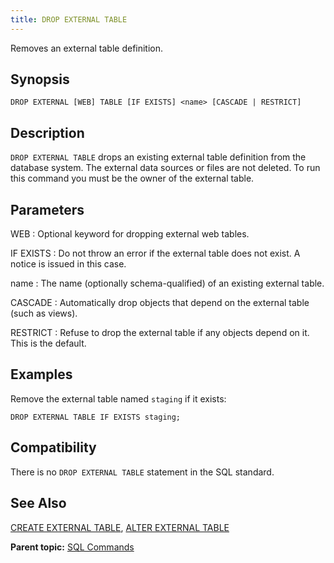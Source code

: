```yaml
---
title: DROP EXTERNAL TABLE 
---
```


Removes an external table definition.

## <a id="section2"></a>Synopsis 

``` {#sql_command_synopsis}
DROP EXTERNAL [WEB] TABLE [IF EXISTS] <name> [CASCADE | RESTRICT]
```

## <a id="section3"></a>Description 

`DROP EXTERNAL TABLE` drops an existing external table definition from the database system. The external data sources or files are not deleted. To run this command you must be the owner of the external table.

## <a id="section4"></a>Parameters 

WEB
:   Optional keyword for dropping external web tables.

IF EXISTS
:   Do not throw an error if the external table does not exist. A notice is issued in this case.

name
:   The name \(optionally schema-qualified\) of an existing external table.

CASCADE
:   Automatically drop objects that depend on the external table \(such as views\).

RESTRICT
:   Refuse to drop the external table if any objects depend on it. This is the default.

## <a id="section5"></a>Examples 

Remove the external table named `staging` if it exists:

```
DROP EXTERNAL TABLE IF EXISTS staging;
```

## <a id="section6"></a>Compatibility 

There is no `DROP EXTERNAL TABLE` statement in the SQL standard.

## <a id="section7"></a>See Also 

[CREATE EXTERNAL TABLE](CREATE_EXTERNAL_TABLE.html), [ALTER EXTERNAL TABLE](ALTER_EXTERNAL_TABLE.html)

**Parent topic:** [SQL Commands](../sql_commands/sql_ref.html)

